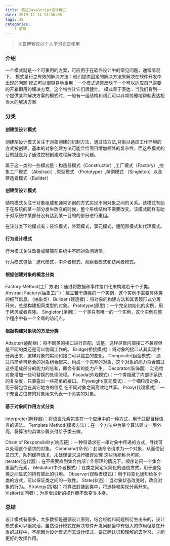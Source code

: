```yaml
---
title: 简述JavaScript设计模式
date: 2019-12-14 13:36:05
tags: JS
categories:
    - 前端
---
```


> 本篇博客仅以个人学习记录使用

### 介绍

一个模式就是一个可重用的方案，可应用于在软件设计中的常见问题，通常情况下，
模式是行之有效的解决方法：他们提供固定的解决方法来解决在软件开发中出现的问题
模式可以很容易地重用：一个模式通常反映了一个可以适应自己需要的开箱即用的解决方案。这个特性让它们很健壮。
模式善于表达：当我们看到一个提供某种解决方案的模式时，一般有一组结构和词汇可以非常优雅地帮助表达相当大的解决方案

### 分类

#### 创建型设计模式

创建型设计模式关注于对象创建的机制方法，通过该方法,对象以适应工作环境的方式被创建。基本的对象创建方法可能会给项目增加额外的复杂性，而这些模式的目的就是为了通过控制创建过程解决这个问题。

属于这一类的一些模式是：构造器模式（Constructor）,工厂模式（Factory）,抽象工厂模式 （Abstract）,原型模式 （Prototype）,单例模式 （Singleton）以及 建造者模式（Builder）

#### 创建型设计模式

结构模式关注于对象组成和通常识别的方式实现不同对象之间的关系。该模式有助于在系统的某一部分发生改变的时候，整个系统结构不需要改变。该模式同样有助于对系统中某部分没有达到某一目的的部分进行重组。

在该分类下的模式有：装饰模式，外观模式，享元模式，适配器模式和代理模式。

#### 行为设计模式

行为模式关注改善或精简在系统中不同对象间通信。

行为模式包括：迭代模式，中介者模式，观察者模式和访问者模式。

#### 根据创建对象的概念分类
Factory Method(工厂方法)：通过将数据和事件接口化来构建若干个子类。
Abstract Factory(抽象工厂)：建立若干族类的一个实例，这个实例不需要具体类的细节信息。（抽象类）
Builder (建造者)：将对象的构建方法和其表现形式分离开来，总是构建相同类型的对象。
Prototype(原型)：一个完全初始化的实例，用于拷贝或者克隆。
Singleton(单例)：一个类只有唯一的一个实例，这个实例在整个程序中有一个全局的访问点。

#### 根据构建对象块的方法分类
Adapter(适配器)：将不同类的接口进行匹配，调整，这样尽管内部接口不兼容但是不同的类还是可以协同工作的。
Bridge(桥接模式)：将对象的接口从其实现中分离出来，这样对象的实现和接口可以独立的变化。
Composite(组合模式)：通过将简单可组合的对象组合起来，构成一个完整的对象，这个对象的能力将会超过这些组成部分的能力的总和，即会有新的能力产生。
Decorator(装饰器)：动态给对象增加一些可替换的处理流程。
Facada(外观模式)：一个类隐藏了内部子系统的复杂度，只暴露出一些简单的接口。
Flyweight(享元模式)：一个细粒度对象，用于将包含在其它地方的信息 在不同对象之间高效地共享。
Proxy(代理模式)：一个充当占位符的对象用来代表一个真实的对象。

#### 基于对象间作用方式分类
Interpreter(解释器)：将语言元素包含在一个应用中的一种方式，用于匹配目标语言的语法。
Template Method(模板方法)：在一个方法中为某个算法建立一层外壳，将算法的具体步骤交付给子类去做。

Chain of Responsibility(响应链)：一种将请求在一串对象中传递的方式，寻找可以处理这个请求的对象。
Command(命令)：封装命令请求为一个对象，从而使记录日志，队列缓存请求，未处理请求进行错误处理 这些功能称为可能。
Iterator(迭代器)：在不需要直到集合内部工作原理的情况下，顺序访问一个集合里面的元素。
Mediator(中介者模式)：在类之间定义简化的通信方式，用于避免类之间显式的持有彼此的引用。
Observer(观察者模式)：用于将变化通知给多个类的方式，可以保证类之间的一致性。
State(状态)：当对象状态改变时，改变对象的行为。
Strategy(策略)：将算法封装到类中，将选择和实现分离开来。
Visitor(访问者)：为类增加新的操作而不改变类本身。

### 总结
设计模式有很多，大多数都是遵循设计原则，结合经验和问题所衍生出来的，设计模式也可以很灵活，虽然设计模式在解决软件开发问题当中有很大的作用但是在开发的过程中，不能因为设计模式而去设计模式，要正确认识和理解的去学习，才能更好的发挥作用。

